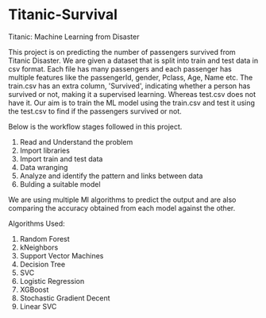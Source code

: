 # Titanic-Survival

Titanic: Machine Learning from Disaster

This project is on predicting the number of passengers survived from Titanic Disaster. We are given a dataset that is split into train and test data in csv format.
Each file has many passengers and each passenger has multiple features like the passengerId, gender, Pclass, Age, Name etc. The train.csv has an extra column, 'Survived', indicating whether a person has survived or not, making it a supervised learning.
Whereas test.csv does not have it. Our aim is to train the ML model using the train.csv and test it using the test.csv to find if the passengers survived or not.

Below is the workflow stages followed in this project.

1. Read and Understand the problem
2. Import libraries
3. Import train and test data
4. Data wranging
5. Analyze and identify the pattern and links between data
6. Bulding a suitable model

We are using multiple Ml algorithms to predict the output and are also comparing the accuracy obtained from each model against the other.

Algorithms Used:
1. Random Forest 
2. kNeighbors
3. Support Vector Machines	
4. Decision Tree
5. SVC
6. Logistic Regression
7. XGBoost
8. Stochastic Gradient Decent
9. Linear SVC
